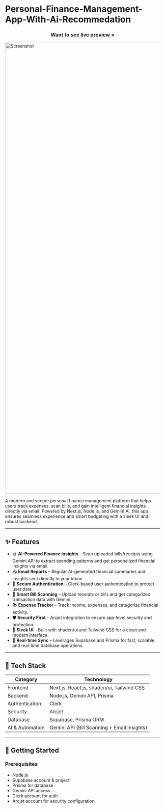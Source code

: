 # Personal-Finance-Management-App-With-Ai-Recommedation
 <h3 align="center"><a href="https://personal-finance-management-app-with-ai-recommedation.vercel.app/"><strong>Want to see live preview »</strong></a></h3>

<img width="1470" alt="Screenshot " src="https://github.com/user-attachments/assets/1bc50b85-b421-4122-8ba4-ae68b2b61432">
<!-- <h2>Dashboard</h2>
<img width="1470" alt="Screenshot " src="https://github.com/user-attachments/assets/0b510533-f6c9-4d9c-9839-eb11360739a6"> -->


A modern and secure personal finance management platform that helps users track expenses, scan bills, and gain intelligent financial insights directly via email. Powered by Next.js, Node.js, and Gemini AI, this app ensures seamless experience and smart budgeting with a sleek UI and robust backend.

---

## ✨ Features

- 📊 **AI-Powered Finance Insights** – Scan uploaded bills/receipts using Gemini API to extract spending patterns and get personalized financial insights via email.
- 📥 **Email Reports** – Regular AI-generated financial summaries and insights sent directly to your inbox.
- 🔐 **Secure Authentication** – Clerk-based user authentication to protect user data.
- 🧾 **Smart Bill Scanning** – Upload receipts or bills and get categorized transaction data with Gemini.
- 📚 **Expense Tracker** – Track income, expenses, and categorize financial activity.
- 🛡️ **Security First** – Arcjet integration to ensure app-level security and protection.
- 🎨 **Sleek UI** – Built with shadcn/ui and Tailwind CSS for a clean and modern interface.
- 🔄 **Real-time Sync** – Leverages Supabase and Prisma for fast, scalable, and real-time database operations.

----------------------------------------------

## 🧱 Tech Stack

| Category        | Technology                        |
|-----------------|--------------------------------------------|
| Frontend        | Next.js, React.js, shadcn/ui, Tailwind CSS |
| Backend         | Node.js, Gemini API, Prisma                |
| Authentication  | Clerk                                      |
| Security        | Arcjet                                     |
| Database        | Supabase, Prisma ORM                       |
| AI & Automation | Gemini API (Bill Scanning + Email Insights)|

---

## 🚀 Getting Started

### Prerequisites

- Node.js
- Supabase account & project
- Prisma for database
- Gemini API access
- Clerk account for auth
- Arcjet account for security configuration


